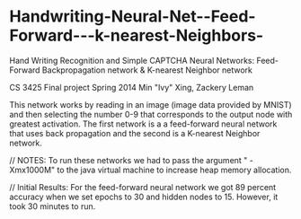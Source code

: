 Handwriting-Neural-Net--Feed-Forward---k-nearest-Neighbors-
===========================================================

Hand Writing Recognition and Simple CAPTCHA Neural Networks:
Feed-Forward Backpropagation network & K-nearest Neighbor network

  CS 3425 Final project
  Spring 2014
  Min "Ivy" Xing, Zackery Leman
  
  This network works by reading in an image (image data provided by MNIST) and then selecting the number 0-9 that corresponds to the output node with greatest activation.
  The first network is a a feed-forward neural network that uses back propagation and the second is a  K-nearest Neighbor network.
 

// NOTES: To run these networks we had to pass the argument " -Xmx1000M"  to the java virtual machine to increase heap memory allocation.

// Initial Results: For the feed-forward neural network we got 89 percent accuracy when we set epochs to 30 and hidden nodes to 15. However, it took 30 minutes to run.
